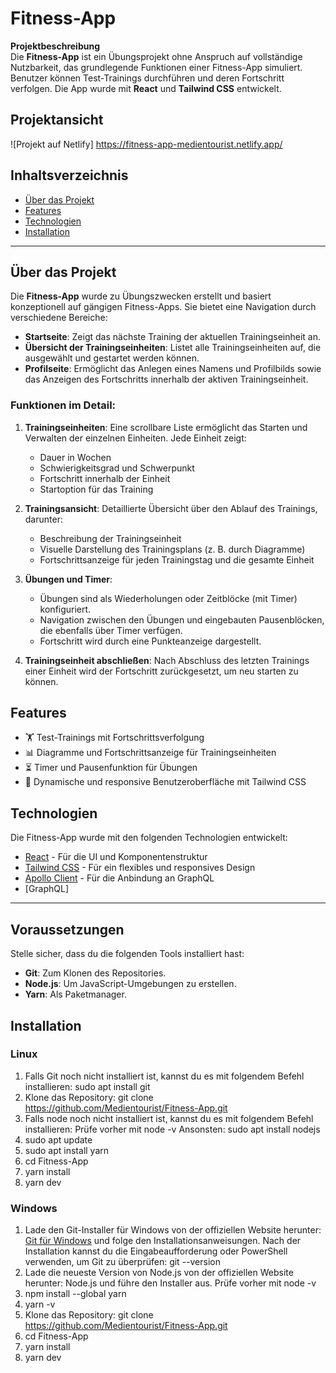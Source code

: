 # Fitness-App

**Projektbeschreibung**  
Die **Fitness-App** ist ein Übungsprojekt ohne Anspruch auf vollständige Nutzbarkeit, das grundlegende Funktionen einer Fitness-App simuliert.
Benutzer können Test-Trainings durchführen und deren Fortschritt verfolgen. Die App wurde mit **React** und **Tailwind CSS** entwickelt.

## Projektansicht

![Projekt auf Netlify]
https://fitness-app-medientourist.netlify.app/

## Inhaltsverzeichnis

- [Über das Projekt](#über-das-projekt)
- [Features](#features)
- [Technologien](#technologien)
- [Installation](#installation)

---

## Über das Projekt

Die **Fitness-App** wurde zu Übungszwecken erstellt und basiert konzeptionell auf gängigen Fitness-Apps. Sie bietet eine Navigation durch verschiedene Bereiche:

- **Startseite**: Zeigt das nächste Training der aktuellen Trainingseinheit an.
- **Übersicht der Trainingseinheiten**: Listet alle Trainingseinheiten auf, die ausgewählt und gestartet werden können.
- **Profilseite**: Ermöglicht das Anlegen eines Namens und Profilbilds sowie das Anzeigen des Fortschritts innerhalb der aktiven Trainingseinheit.

### Funktionen im Detail:

1. **Trainingseinheiten**: Eine scrollbare Liste ermöglicht das Starten und Verwalten der einzelnen Einheiten. Jede Einheit zeigt:
   - Dauer in Wochen
   - Schwierigkeitsgrad und Schwerpunkt
   - Fortschritt innerhalb der Einheit
   - Startoption für das Training

2. **Trainingsansicht**: Detaillierte Übersicht über den Ablauf des Trainings, darunter:
   - Beschreibung der Trainingseinheit
   - Visuelle Darstellung des Trainingsplans (z. B. durch Diagramme)
   - Fortschrittsanzeige für jeden Trainingstag und die gesamte Einheit

3. **Übungen und Timer**:
   - Übungen sind als Wiederholungen oder Zeitblöcke (mit Timer) konfiguriert.
   - Navigation zwischen den Übungen und eingebauten Pausenblöcken, die ebenfalls über Timer verfügen.
   - Fortschritt wird durch eine Punkteanzeige dargestellt.

4. **Trainingseinheit abschließen**: Nach Abschluss des letzten Trainings einer Einheit wird der Fortschritt zurückgesetzt, um neu starten zu können.

## Features

- 🏋️ Test-Trainings mit Fortschrittsverfolgung
- 📊 Diagramme und Fortschrittsanzeige für Trainingseinheiten
- ⏳ Timer und Pausenfunktion für Übungen
- 🎨 Dynamische und responsive Benutzeroberfläche mit Tailwind CSS

## Technologien

Die Fitness-App wurde mit den folgenden Technologien entwickelt:

- [React](https://reactjs.org/) - Für die UI und Komponentenstruktur
- [Tailwind CSS](https://tailwindcss.com/) - Für ein flexibles und responsives Design
- [Apollo Client](https://www.apollographql.com/docs/react/) - Für die Anbindung an GraphQL
- [GraphQL]

---

## Voraussetzungen

Stelle sicher, dass du die folgenden Tools installiert hast:
- **Git**: Zum Klonen des Repositories.
- **Node.js**: Um JavaScript-Umgebungen zu erstellen.
- **Yarn**: Als Paketmanager.

## Installation
   ### Linux
   1. Falls Git noch nicht installiert ist, kannst du es mit folgendem Befehl installieren:
      sudo apt install git
   2. Klone das Repository:
      git clone https://github.com/Medientourist/Fitness-App.git
   3. Falls node noch nicht installiert ist, kannst du es mit folgendem Befehl installieren:
      Prüfe vorher mit
      node -v
      Ansonsten:
      sudo apt install nodejs
   4. sudo apt update
   5. sudo apt install yarn
   6. cd Fitness-App
   7. yarn install
   8. yarn dev

   ### Windows
   1. Lade den Git-Installer für Windows von der offiziellen Website herunter: [Git für Windows](https://git-scm.com/download/win) und folge den Installationsanweisungen.
      Nach der Installation kannst du die Eingabeaufforderung oder PowerShell verwenden, um Git zu überprüfen:
      git --version
   2. Lade die neueste Version von Node.js von der offiziellen Website herunter: Node.js und führe den Installer aus.
      Prüfe vorher mit
      node -v
   3. npm install --global yarn
   4. yarn -v
   5. Klone das Repository:
      git clone https://github.com/Medientourist/Fitness-App.git
   6. cd Fitness-App
   7. yarn install
   8. yarn dev

